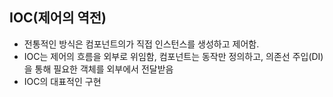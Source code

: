 ## IOC(제어의 역전)

- 전통적인 방식은 컴포넌트의가 직접 인스턴스를 생성하고 제어함.
- IOC는 제어의 흐름을 외부로 위임함, 컴포넌트는 동작만 정의하고, 의존선 주입(DI)을 통해 필요한 객체를 외부에서 전달받음
- IOC의 대표적인 구현